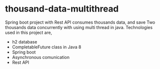 # thousand-data-multithread
Spring boot project with Rest API consumes thousands data, and save Two thousands data concurrently with using multi thread in java.
Technologies used in this project are,
* h2 database
* CompletableFuture class in Java 8
* Spring boot
* Asynchronous comunication
* Rest API
